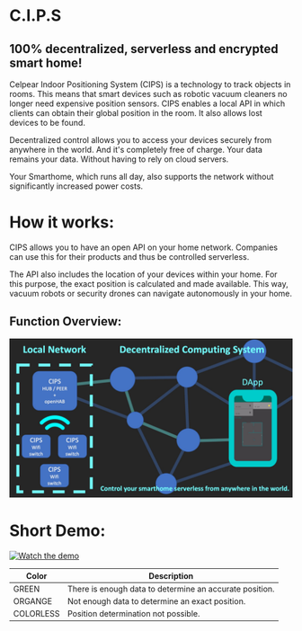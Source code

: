 # C.I.P.S
## 100% decentralized, serverless and encrypted smart home!

Celpear Indoor Positioning System (CIPS) is a technology to track objects in rooms. This means that smart devices such as robotic vacuum cleaners no longer need expensive position sensors. CIPS enables a local API in which clients can obtain their global position in the room. It also allows lost devices to be found.

Decentralized control allows you to access your devices securely from anywhere in the world. And it's completely free of charge. Your data remains your data. Without having to rely on cloud servers.

Your Smarthome, which runs all day, also supports the network without significantly increased power costs.


# How it works:
CIPS allows you to have an open API on your home network. Companies can use this for their products and thus be controlled serverless.

The API also includes the location of your devices within your home. For this purpose, the exact position is calculated and made available. This way, vacuum robots or security drones can navigate autonomously in your home.

## Function Overview:
![Overview](/assets/images/cips_overview.jpg)


# Short Demo:
[![Watch the demo](https://celpear.com/cips/assets/preview.png)](https://celpear.com/cips/assets/demovideo.html)

| Color      | Description                                              |
|------------|----------------------------------------------------------|
|  GREEN     |  There is enough data to determine an accurate position. |
|  ORGANGE   |  Not enough data to determine an exact position.         |
|  COLORLESS |  Position determination not possible.                    |